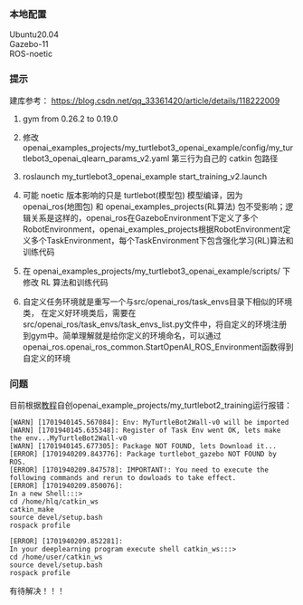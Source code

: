 ### 本地配置
Ubuntu20.04   
Gazebo-11   
ROS-noetic   


### 提示
建库参考： https://blog.csdn.net/qq_33361420/article/details/118222009

1. gym from 0.26.2 to 0.19.0

2. 修改 openai_examples_projects/my_turtlebot3_openai_example/config/my_turtlebot3_openai_qlearn_params_v2.yaml 第三行为自己的 catkin 包路径

3. roslaunch my_turtlebot3_openai_example start_training_v2.launch

4. 可能 noetic 版本影响的只是 turtlebot(模型包) 模型编译，因为 openai_ros(地图包) 和 openai_examples_projects(RL算法) 包不受影响；逻辑关系是这样的，openai_ros在GazeboEnvironment下定义了多个RobotEnvironment，openai_examples_projects根据RobotEnvironment定义多个TaskEnvironment，每个TaskEnvironment下包含强化学习(RL)算法和训练代码

5. 在 openai_examples_projects/my_turtlebot3_openai_example/scripts/ 下修改 RL 算法和训练代码

6. 自定义任务环境就是重写一个与src/openai_ros/task_envs目录下相似的环境类， 在定义好环境类后，需要在src/openai_ros/task_envs/task_envs_list.py文件中，将自定义的环境注册到gym中。简单理解就是给你定义的环境命名，可以通过openai_ros.openai_ros_common.StartOpenAI_ROS_Environment函数得到自定义的环境

### 问题
目前根据[教程](http://wiki.ros.org/openai_ros/TurtleBot2%20with%20openai_ros)自创openai_example_projects/my_turtlebot2_training运行报错：
```
[WARN] [1701940145.567084]: Env: MyTurtleBot2Wall-v0 will be imported
[WARN] [1701940145.635348]: Register of Task Env went OK, lets make the env...MyTurtleBot2Wall-v0
[WARN] [1701940145.677305]: Package NOT FOUND, lets Download it...
[ERROR] [1701940209.843776]: Package turtlebot_gazebo NOT FOUND by ROS.
[ERROR] [1701940209.847578]: IMPORTANT!: You need to execute the following commands and rerun to dowloads to take effect.
[ERROR] [1701940209.850076]: 
In a new Shell:::>
cd /home/hlq/catkin_ws
catkin_make
source devel/setup.bash
rospack profile

[ERROR] [1701940209.852281]: 
In your deeplearning program execute shell catkin_ws:::>
cd /home/user/catkin_ws
source devel/setup.bash
rospack profile

```

有待解决！！！
